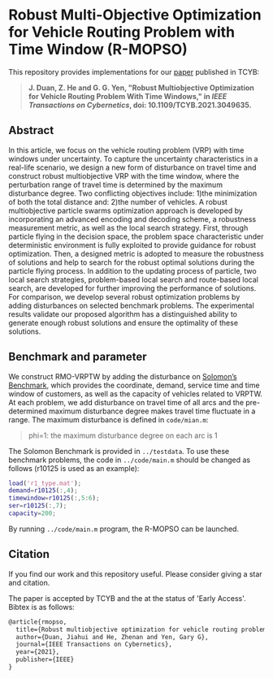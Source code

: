 # Robust Multi-Objective Optimization for Vehicle Routing Problem with Time Window (R-MOPSO)

This repository provides implementations for our [paper](https://ieeexplore.ieee.org/abstract/document/9345393) published in TCYB:

> **J. Duan, Z. He and G. G. Yen, "Robust Multiobjective Optimization for Vehicle Routing Problem With Time Windows," in *IEEE Transactions on Cybernetics*, doi: 10.1109/TCYB.2021.3049635.**

## Abstract

In this article, we focus on the vehicle routing problem (VRP) with time windows under uncertainty. To capture the uncertainty characteristics in a real-life scenario, we design a new form of disturbance on travel time and construct robust multiobjective VRP with the time window, where the perturbation range of travel time is determined by the maximum disturbance degree. Two conflicting objectives include: 1)the minimization of both the total distance and: 2)the number of vehicles. A robust multiobjective particle swarms optimization approach is developed by incorporating an advanced encoding and decoding scheme, a robustness measurement metric, as well as the local search strategy. First, through particle flying in the decision space, the problem space characteristic under deterministic environment is fully exploited to provide guidance for robust optimization. Then, a designed metric is adopted to measure the robustness of solutions and help to search for the robust optimal solutions during the particle flying process. In addition to the updating process of particle, two local search strategies, problem-based local search and route-based local search, are developed for further improving the performance of solutions. For comparison, we develop several robust optimization problems by adding disturbances on selected benchmark problems. The experimental results validate our proposed algorithm has a distinguished ability to generate enough robust solutions and ensure the optimality of these solutions.

## Benchmark and parameter

We construct RMO-VRPTW by adding the disturbance on [Solomon’s Benchmark](http://web.cba.neu.edu/~msolomon/problems.htm), which provides the coordinate, demand, service time and time window of customers, as well as the capacity of vehicles related to VRPTW. At each problem, we add disturbance on travel time of all arcs and the pre-determined maximum disturbance degree makes travel time fluctuate in a range. The maximum disturbance is defined in `code/mian.m`:

> phi=1: the maximum disturbance degree on each arc is 1

The Solomon Benchmark is provided in `../testdata`. To use these benchmark problems, the code in `../code/main.m` should be changed as follows (r10125 is used as an example):

```matlab
load('r1_type.mat');
demand=r10125(:,4);
timewindow=r10125(:,5:6);
ser=r10125(:,7);
capacity=200;
```

 By running `../code/main.m` program, the R-MOPSO can be launched. 

## Citation

If you find our work and this repository useful. Please consider giving a star and citation.

The paper is accepted by TCYB and the at the status of 'Early Access'. Bibtex is as follows:

```latex
@article{rmopso,
  title={Robust multiobjective optimization for vehicle routing problem with time windows},
  author={Duan, Jiahui and He, Zhenan and Yen, Gary G},
  journal={IEEE Transactions on Cybernetics},
  year={2021},
  publisher={IEEE}
}
```